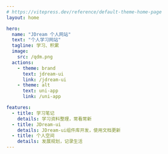 ```yaml
---
# https://vitepress.dev/reference/default-theme-home-page
layout: home

hero:
  name: "JDream 个人网站"
  text: "个人学习网站"
  tagline: 学习、积累
  image:
    src: /qdm.png
  actions:
    - theme: brand
      text: jdream-ui
      link: /jdream-ui
    - theme: alt
      text: uni-app
      link: /uni-app

features:
  - title: 学习笔记
    details: 学习资料整理，常看常新
  - title: JDream-ui
    details: JDream-ui组件库开发，使用文档更新
  - title: 个人空间
    details: 发展规划，记录生活
---
```



